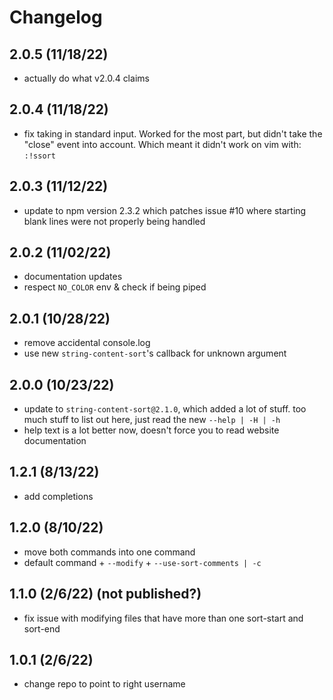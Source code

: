 # Changelog

## 2.0.5 (11/18/22)

-   actually do what v2.0.4 claims

## 2.0.4 (11/18/22)

-   fix taking in standard input. Worked for the most part, but didn't take the
    "close" event into account. Which meant it didn't work on vim with: `:!ssort`

## 2.0.3 (11/12/22)

-   update to npm version 2.3.2 which patches issue #10 where starting blank
    lines were not properly being handled

## 2.0.2 (11/02/22)

-   documentation updates
-   respect `NO_COLOR` env & check if being piped

## 2.0.1 (10/28/22)

-   remove accidental console.log
-   use new `string-content-sort`'s callback for unknown argument

## 2.0.0 (10/23/22)

-   update to `string-content-sort@2.1.0`, which added a
    lot of stuff. too much stuff to list out here, just read the new
    `--help | -H | -h`
-   help text is a lot better now, doesn't force you to
    read website documentation

## 1.2.1 (8/13/22)

-   add completions

## 1.2.0 (8/10/22)

-   move both commands into one command
-   default command + `--modify` + `--use-sort-comments | -c`

## 1.1.0 (2/6/22) (not published?)

-   fix issue with modifying files that have more than one sort-start and sort-end

## 1.0.1 (2/6/22)

-   change repo to point to right username
